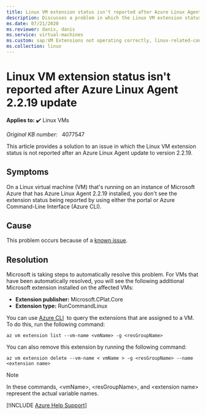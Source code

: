 ```yaml
---
title: Linux VM extension status isn't reported after Azure Linux Agent 2.2.19 update
description: Discusses a problem in which the Linux VM extension status is not reported after an Azure Linux Agent update to version 2.2.19.
ms.date: 07/21/2020
ms.reviewer: danis, danis
ms.service: virtual-machines
ms.custom: sap:VM Extensions not operating correctly, linux-related-content
ms.collection: linux
---
```

# Linux VM extension status isn't reported after Azure Linux Agent 2.2.19 update

**Applies to:** :heavy_check_mark: Linux VMs

_Original KB number:_ &nbsp; 4077547

This article provides a solution to an issue in which the Linux VM extension status is not reported after an Azure Linux Agent update to version 2.2.19.

## Symptoms

On a Linux virtual machine (VM) that's running on an instance of Microsoft Azure that has Azure Linux Agent 2.2.19 installed, you don't see the extension status being reported by using either the portal or Azure Command-Line Interface (Azure CLI).

## Cause

This problem occurs because of a [known issue](https://github.com/Azure/WALinuxAgent/wiki/Known-Issues#2219---protocolerror-varlibwaagentgoalstate1xml-is-missing).

## Resolution

Microsoft is taking steps to automatically resolve this problem. For VMs that have been automatically resolved, you will see the following additional Microsoft extension installed on the affected VMs:

- **Extension publisher:** Microsoft.CPlat.Core
- **Extension type:** RunCommandLinux

You can use [Azure CLI](/cli/azure/install-azure-cli)  to query the extensions that are assigned to a VM. To do this, run the following command:

```Azure CLI
az vm extension list --vm-name <vmName> -g <resGroupName>
```

You can also remove this extension by running the following command:

```Azure CLI
az vm extension delete --vm-name < vmName > -g <resGroupName> --name <extension name>
```

> [!NOTE]
> In these commands, \<vmName>, \<resGroupName>, and \<extension name> represent the actual variable names.

[!INCLUDE [Azure Help Support](../../../includes/azure-help-support.md)]
